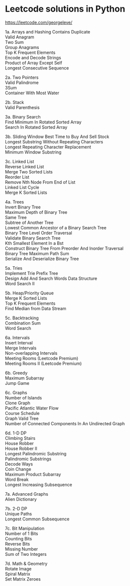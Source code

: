 # Leetcode solutions in Python
https://leetcode.com/georgeleve/

1a. Arrays and Hashing
Contains Duplicate  
Valid Anagram  
Two Sum  
Group Anagrams  	
Top K Frequent Elements  
Encode and Decode Strings  
Product of Array Except Self  
Longest Consecutive Sequence  

2a. Two Pointers  
Valid Palindrome  
3Sum  
Container With Most Water  

2b. Stack  
Valid Parenthesis  

3a. Binary Search  
Find Minimum In Rotated Sorted Array	 
Search In Rotated Sorted Array  

3b. Sliding Window
Best Time to Buy And Sell Stock  
Longest Substring Without Repeating Characters  
Longest Repeating Character Replacement  
Minimum Window Substring  

3c. Linked List  
Reverse Linked List	 
Merge Two Sorted Lists	 
Reorder List	 
Remove Nth Node From End of List	 
Linked List Cycle	 
Merge K Sorted Lists  

4a. Trees  
Invert Binary Tree  
Maximum Depth of Binary Tree	 
Same Tree	 
Subtree of Another Tree	 
Lowest Common Ancestor of a Binary Search Tree	 
Binary Tree Level Order Traversal	 
Validate Binary Search Tree	 
Kth Smallest Element In a Bst	 
Construct Binary Tree From Preorder And Inorder Traversal	 
Binary Tree Maximum Path Sum	 
Serialize And Deserialize Binary Tree  

5a. Tries  
Implement Trie Prefix Tree	 
Design Add And Search Words Data Structure	 
Word Search II  

5b. Heap/Priority Queue   
 Merge K Sorted Lists  
 Top K Frequent Elements  
 Find Median from Data Stream  

5c. Backtracking  
Combination Sum	 
Word Search  

6a. Intervals  
 Insert Interval  
 Merge Intervals  
 Non-overlapping Intervals  
 Meeting Rooms (Leetcode Premium)  
 Meeting Rooms II (Leetcode Premium)  

6b. Greedy  
Maximum Subarray  
Jump Game  

6c. Graphs  
Number of Islands	 
Clone Graph	 
Pacific Atlantic Water Flow	 
Course Schedule	 
Graph Valid Tree  
Number of Connected Components In An Undirected Graph  

6d. 1-D DP  
Climbing Stairs  
House Robber	 
House Robber II	 
Longest Palindromic Substring	 
Palindromic Substrings	 
Decode Ways	 
Coin Change	 
Maximum Product Subarray	 
Word Break	  
Longest Increasing Subsequence  

7a. Advanced Graphs  
Alien Dictionary   	

7b. 2-D DP  
Unique Paths	 
Longest Common Subsequence  

7c. Bit Manipulation  
Number of 1 Bits	
Counting Bits	
Reverse Bits	
Missing Number	
Sum of Two Integers

7d. Math & Geometry  
Rotate Image	
Spiral Matrix	
Set Matrix Zeroes
